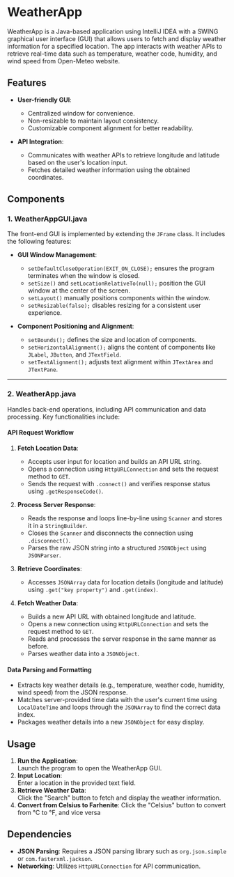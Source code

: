 # WeatherApp  

WeatherApp is a Java-based application using IntelliJ IDEA with a SWING graphical user interface (GUI) that allows users to fetch and display weather information for a specified location. The app interacts with weather APIs to retrieve real-time data such as temperature, weather code, humidity, and wind speed from Open-Meteo website.

## Features
- **User-friendly GUI**:
  - Centralized window for convenience.
  - Non-resizable to maintain layout consistency.
  - Customizable component alignment for better readability.

- **API Integration**:
  - Communicates with weather APIs to retrieve longitude and latitude based on the user's location input.
  - Fetches detailed weather information using the obtained coordinates.

## Components
### 1. **WeatherAppGUI.java**  
The front-end GUI is implemented by extending the `JFrame` class. It includes the following features:  
- **GUI Window Management**:
  - `setDefaultCloseOperation(EXIT_ON_CLOSE);` ensures the program terminates when the window is closed.
  - `setSize()` and `setLocationRelativeTo(null);` position the GUI window at the center of the screen.
  - `setLayout()` manually positions components within the window.
  - `setResizable(false);` disables resizing for a consistent user experience.
  
- **Component Positioning and Alignment**:
  - `setBounds();` defines the size and location of components.
  - `setHorizontalAlignment();` aligns the content of components like `JLabel`, `JButton`, and `JTextField`.
  - `setTextAlignment();` adjusts text alignment within `JTextArea` and `JTextPane`.

---

### 2. **WeatherApp.java**  
Handles back-end operations, including API communication and data processing. Key functionalities include:  
#### API Request Workflow
1. **Fetch Location Data**:
   - Accepts user input for location and builds an API URL string.
   - Opens a connection using `HttpURLConnection` and sets the request method to `GET`.
   - Sends the request with `.connect()` and verifies response status using `.getResponseCode()`.

2. **Process Server Response**:
   - Reads the response and loops line-by-line using `Scanner` and stores it in a `StringBuilder`.
   - Closes the `Scanner` and disconnects the connection using `.disconnect()`.
   - Parses the raw JSON string into a structured `JSONObject` using `JSONParser`.

3. **Retrieve Coordinates**:
   - Accesses `JSONArray` data for location details (longitude and latitude) using `.get("key property")` and `.get(index)`.

4. **Fetch Weather Data**:
   - Builds a new API URL with obtained longitude and latitude.
   - Opens a new connection using `HttpURLConnection` and sets the request method to `GET`.
   - Reads and processes the server response in the same manner as before.
   - Parses weather data into a `JSONObject`.

#### Data Parsing and Formatting
- Extracts key weather details (e.g., temperature, weather code, humidity, wind speed) from the JSON response.
- Matches server-provided time data with the user's current time using `LocalDateTime` and loops through the `JSONArray` to find the correct data index.
- Packages weather details into a new `JSONObject` for easy display.

## Usage
1. **Run the Application**:  
   Launch the program to open the WeatherApp GUI.
2. **Input Location**:  
   Enter a location in the provided text field.
3. **Retrieve Weather Data**:  
   Click the "Search" button to fetch and display the weather information.
4. **Convert from Celsius to Farhenite**:
   Click the "Celsius" button to convert from °C to °F, and vice versa

## Dependencies
- **JSON Parsing**: Requires a JSON parsing library such as `org.json.simple` or `com.fasterxml.jackson`.
- **Networking**: Utilizes `HttpURLConnection` for API communication.
